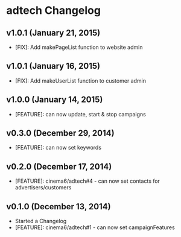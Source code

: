 # adtech Changelog

## v1.0.1 (January 21, 2015)
* [FIX]: Add makePageList function to website admin

## v1.0.1 (January 16, 2015)
* [FIX]: Add makeUserList function to customer admin

## v1.0.0 (January 14, 2015)
* [FEATURE]: can now update, start & stop campaigns

## v0.3.0 (December 29, 2014)
* [FEATURE]: can now set keywords

## v0.2.0 (December 17, 2014)
* [FEATURE]: cinema6/adtech#4 - can now set contacts for advertisers/customers

## v0.1.0 (December 13, 2014)
* Started a Changelog
* [FEATURE]: cinema6/adtech#1 - can now set campaignFeatures
